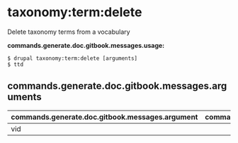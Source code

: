 # taxonomy:term:delete
Delete taxonomy terms from a vocabulary

**commands.generate.doc.gitbook.messages.usage:**
```
$ drupal taxonomy:term:delete [arguments]
$ ttd  
```

## commands.generate.doc.gitbook.messages.arguments
commands.generate.doc.gitbook.messages.argument | commands.generate.doc.gitbook.messages.details
---------|-------------
vid | 
